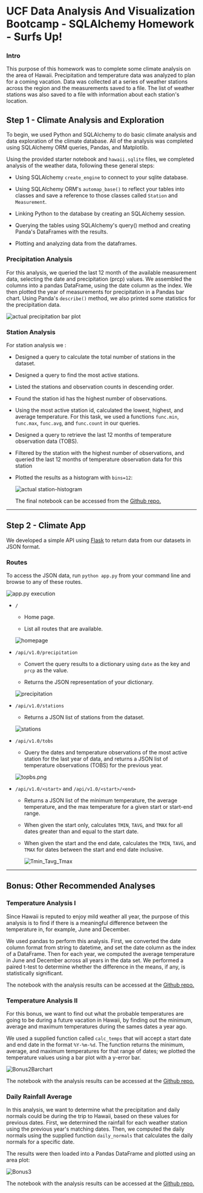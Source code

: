 # UCF Data Analysis And Visualization Bootcamp - SQLAlchemy Homework - Surfs Up!

### Intro

This purpose of this homework was to complete some climate analysis on the area of Hawaii.  Precipitation and temperature data was analyzed to plan for a coming vacation. Data was collected at a series of weather stations across the region and the measurements saved to a file.  The list of weather stations was also saved to a file with information about each station's location. 

## Step 1 - Climate Analysis and Exploration

To begin, we used Python and SQLAlchemy to do basic climate analysis and data exploration of the climate database. All of the analysis was completed using SQLAlchemy ORM queries, Pandas, and Matplotlib.

Using the provided starter notebook and `hawaii.sqlite` files, we completed analysis of the weather data, following these general steps:

* Using SQLAlchemy `create_engine` to connect to your sqlite database.

* Using SQLAlchemy ORM's `automap_base()` to reflect your tables into classes and save a reference to those classes called `Station` and `Measurement`.

* Linking Python to the database by creating an SQLAlchemy session.

* Querying the tables using SQLAlchemy's query() method and creating Panda's DataFrames with the results.

* Plotting and analyzing data from the dataframes. 


### Precipitation Analysis

For this analysis, we queried the last 12 month of the available measurement data, selecting the date and precipitation (prcp) values.  We assembled the columns into a pandas DataFrame, using the date column as the index.  We then plotted the year of measurements for precipitation in a Pandas bar chart.  Using Panda's `describe()` method, we also printed some statistics for the precipitation data.  

  ![actual precipitation bar plot](Images/precipitation.png)

### Station Analysis

For station analysis we : 

  * Designed a query to calculate the total number of stations in the dataset.

  * Designed a query to find the most active stations.  

  * Listed the stations and observation counts in descending order.

  * Found the station id has the highest number of observations.

  * Using the most active station id, calculated the lowest, highest, and average temperature.  For this task, we used a functions `func.min`, `func.max`, `func.avg`, and `func.count` in our queries.

  * Designed a query to retrieve the last 12 months of temperature observation data (TOBS).

  * Filtered by the station with the highest number of observations, and queried the last 12 months of temperature observation data for this station

  * Plotted the results as a histogram with `bins=12`:

    ![actual station-histogram](Images/station-histogram.png)
	
	The final notebook can be accessed from the [Github repo.](https://github.com/j0serobles/sqlalchemy-challenge/blob/main/climate_starter.ipynb)



- - -

## Step 2 - Climate App

We developed a simple API using [Flask](https://palletsprojects.com/p/flask/) to return data from our datasets in JSON format.

### Routes

To access the JSON data, run `python app.py` from your command line and browse to any of these routes.

  ![app.py execution](Images/run_app.png)

* `/`

  * Home page.

  * List all routes that are available.
  
  ![homepage](Images/root.png)

* `/api/v1.0/precipitation`

  * Convert the query results to a dictionary using `date` as the key and `prcp` as the value.

  * Returns the JSON representation of your dictionary.
  
  ![precipitation](Images/prcp.PNG)

* `/api/v1.0/stations`

  * Returns a JSON list of stations from the dataset.
  
  ![stations](Images/stations.png)

* `/api/v1.0/tobs`

  * Query the dates and temperature observations of the most active station for the last year of data, and returns a JSON list of temperature observations (TOBS) for the previous year.
  
  ![topbs.png](Images/topbs.png)
  

* `/api/v1.0/<start>` and `/api/v1.0/<start>/<end>`

  * Returns a JSON list of the minimum temperature, the average temperature, and the max temperature for a given start or start-end range.

  * When given the start only, calculates `TMIN`, `TAVG`, and `TMAX` for all dates greater than and equal to the start date.

  * When given the start and the end date, calculates the `TMIN`, `TAVG`, and `TMAX` for dates between the start and end date inclusive.
  
    ![Tmin_Tavg_Tmax](Images/tmin_tavg_tmax.png)

- - -

## Bonus: Other Recommended Analyses

### Temperature Analysis I

Since Hawaii is reputed to enjoy mild weather all year, the purpose of this analysis is to find if there is a meaningful difference between the temperature in, for example, June and December.

We used pandas to perform this analysis.   First, we converted the date column format from string to datetime, and set the date column as the index of a DataFrame.  Then for each year, we computed the average temperature in June and December across all years in the data set. We performed a paired t-test to determine whether the difference in the means, if any, is statistically significant.

The notebook with the analysis results can be accessed at the [Github repo.](https://github.com/j0serobles/sqlalchemy-challenge/blob/main/temp_analysis_bonus_1_starter.ipynb)

 

### Temperature Analysis II

For this bonus, we want to find out what the probable temperatures are going to be during a future vacation in Hawaii, by finding out the minimum, average and maximum temperatures during the sames dates a year ago.

We used a supplied function called `calc_temps` that will accept a start date and end date in the format `%Y-%m-%d`. The function returns the minimum, average, and maximum temperatures for that range of dates; we plotted the temperature values using a bar plot with a y-error bar.

 ![Bonus2Barchart](Images/bonus2bar.png)

The notebook with the analysis results can be accessed at the [Github repo.](https://github.com/j0serobles/sqlalchemy-challenge/blob/main/temp_analysis_bonus_2_starter.ipynb)


### Daily Rainfall Average

In this analysis, we want to determine what the precipitation and daily normals could be during the trip to Hawaii, based on these values for previous dates. 
First, we determined the rainfall for each weather station using the previous year's matching dates.  Then, we computed the daily normals using the supplied function `daily_normals` that calculates the daily normals for a specific date.

The results were then loaded into a Pandas DataFrame and plotted using an area plot:

![Bonus3](Images/bonus3.png)

The notebook with the analysis results can be accessed at the [Github repo.](https://github.com/j0serobles/sqlalchemy-challenge/blob/main/temp_analysis_bonus_2_starter.ipynb)

